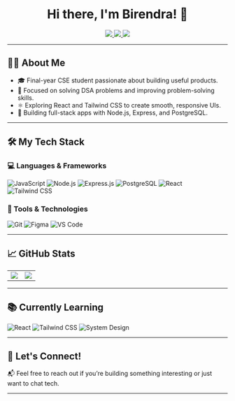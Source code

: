 <h1 align="center">Hi there, I'm Birendra! 👋</h1>

<p align="center">
  <a href="https://www.linkedin.com/in/birendra-kumar-hansda">
    <img src="https://img.shields.io/badge/LinkedIn-Connect-blue?logo=linkedin" />
  </a>
  <a href="https://github.com/BirendraHansda23">
    <img src="https://img.shields.io/badge/-Follow-181717?logo=github" />
  </a>
  <a href="https://github.com/BirendraHansda23">
    <img src="https://komarev.com/ghpvc/?username=BirendraHansda23&label=Profile%20Views&color=0e75b6" />
  </a>
</p>

---

## 👨‍💻 About Me

- 🎓 Final-year CSE student passionate about building useful products.
- 🧠 Focused on solving DSA problems and improving problem-solving skills.
- ⚛️ Exploring React and Tailwind CSS to create smooth, responsive UIs.
- 🚀 Building full-stack apps with Node.js, Express, and PostgreSQL.

---

## 🛠️ My Tech Stack

### 💻 Languages & Frameworks
![JavaScript](https://img.shields.io/badge/-JavaScript-F7DF1E?logo=javascript&logoColor=black)
![Node.js](https://img.shields.io/badge/-Node.js-339933?logo=node.js&logoColor=white)
![Express.js](https://img.shields.io/badge/-Express.js-000000?logo=express&logoColor=white)
![PostgreSQL](https://img.shields.io/badge/-PostgreSQL-336791?logo=postgresql&logoColor=white)
![React](https://img.shields.io/badge/-React-61DAFB?logo=react&logoColor=black)
![Tailwind CSS](https://img.shields.io/badge/-Tailwind_CSS-06B6D4?logo=tailwind-css&logoColor=white)

### 🧰 Tools & Technologies
![Git](https://img.shields.io/badge/-Git-F05032?logo=git&logoColor=white)
![Figma](https://img.shields.io/badge/-Figma-F24E1E?logo=figma&logoColor=white)
![VS Code](https://img.shields.io/badge/-VS%20Code-007ACC?logo=visual-studio-code&logoColor=white)

---

## 📈 GitHub Stats

<table>
  <tr>
    <td>
      <img src="https://github-readme-stats.vercel.app/api?username=BirendraHansda23&show_icons=true&theme=radical&include_all_commits=true" />
    </td>
    <td>
      <img src="https://github-readme-stats.vercel.app/api/top-langs/?username=BirendraHansda23&layout=compact&langs_count=6&theme=radical" />
    </td>
  </tr>
</table>

---

## 📚 Currently Learning

![React](https://img.shields.io/badge/-React-61DAFB?logo=react&logoColor=black)
![Tailwind CSS](https://img.shields.io/badge/-Tailwind_CSS-06B6D4?logo=tailwind-css)
![System Design](https://img.shields.io/badge/-System%20Design-blue)

---

## 🤝 Let's Connect!

📬 Feel free to reach out if you’re building something interesting or just want to chat tech.

---

